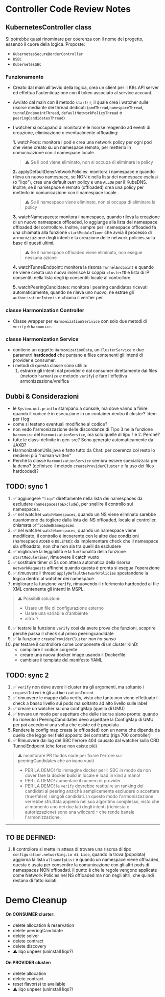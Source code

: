 # Controller Code Review Notes
## KubernetesController class
Si potrebbe quasi rinominare per coerenza con il nome del progetto, essendo il cuore della logica. Proposte:
- `KubernetesSecureBorderController`
- `KSBC`
- `KubernetesSBC`

### Funzionamento
- Creato dal main all'avvio della logica, crea un client per il K8s API server ed effettua l'autenticazione con il token associato al service account.
- Avviato dal main con il metodo `start()`, il quale crea i watcher sulle risorse mediante dei thread dedicati (`podThread`,`namespaceThread`, `tunnelEndpoointThread`, `defaultNetworkPolicyThread` e `peeringCandidatesThread`)
- I watcher si occupano di monitorare le risorse reagendo ad eventi di creazione, eliminazione o eventualmente offloading:
    
    **1.** watchPods: monitora i pod e crea una network policy per ogni pod che viene creato su un namespace remoto, per metterlo in comunicazione con il namespace locale.
    >   ⚠️ Se il pod viene eliminato, non si occupa di eliminare la policy

    **2.** applyDefaultDenyNetworkPolicies: monitora i namespace e quando rileva un nuovo namespace, se NON è nella lista dei namespace esclusi (o "liqo"), crea una default `DENY` policy e una `ALLOW` per il KubeDNS. Inoltre, se il namespace è remoto (offloaded) crea una policy per metterlo in comunicazione con il namespace locale.
                
    >   ⚠️ Se il namespace viene eliminato, non si occupa di eliminare la policy

    **3.** watchNamespaces: monitora i namespace, quando rileva la creazione di un nuovo namespace offloaded, lo aggiunge alla lista dei namespace offloaded del controllore. Inoltre, sempre per i namespace offloaded fa una chiamata alla funzione `startModuleTimer` che avvia il processo di armonizzazione degli intenti e la creazione delle network policies sulla base di questi ultimi.
                
    >   ⚠️ Se il namespace offloaded viene eliminato, non esegue nessuna azione

    **4.** watchTunnelEndpoint: monitora la risorsa `TunnelEndpoint` e quando ne viene creata una nuova inserisce la coppia `clusterID` e lista di IP consentiti nella lista degli ip consentiti locale al controllore. 

    **5.** watchPeeringCandidates: monitora i peering candidates ricevuti automaticamente, quando ne rileva uno nuovo, ne estrae gli `authorizationIntents` e chiama il verifier per 

### classe Harmonization Controller 
- Classe wrapper per `HarmonizationSerivice` con solo due metodi di `verify` e `harmonize`.

### classe Harmonization Service
- contiene un oggetto `HarmonizationData`, un `ClusterService` e due parametri **hardcoded** che puntano a files contenenti gli intenti di provider e consumer.
- i metodi di questa classe sono utili a:
    1. estrarre gli intenti dal provider e dal consumer direttamente dai files (metodo `harmonize` e metodo `verify`) e fare l'effettiva armonizzazione/vreifica

## Dubbi & Considerazioni
- le `System.out.println` stampano a console, ma dove vanno a finire quando il codice è in esecuzione in un container dentro il cluster? Idem per i log
- come si testano eventuali modifiche al codice?
- non vedo l'armonizzazione delle discordanze di Tipo 3 nella funzione `harmonize` del `HarmonizationService`, ma solo quelle di tipo 1 e 2. Perché?
- tutte le classi definite in gen-src? Sono generate automaticamente da JAXB?
- HarmonizationUtils.java è fatto tutto da Chat: per coerenza col resto lo renderei più "human written"
- Perchè la classe `HarmonizationService` sembra essere specializzata per la demo? (definisce il metodo `createProviderCluster` e fa uso dei files hardcoded)?

## TODO: sync 1
1. ✅ aggiungere `"liqo"` direttamente nella lista dei namespaces da escludere (`namespacesToExclude`), per snellire il controllo sui namespaces.
2. ✅ nel watcher `watchNamespaces`, quando un NS viene eliminato sarebbe quantomeno da togliere dalla lista dei NS offloaded, locale al controller, chiamata `offloadedNamespaces`
3. ✅ nel watcher `watchNamespaces`, quando un namespace viene modificato, il controllo è incoerente con le altre due condizioni (namespace `ADDED` e `DELETED`): da implementare check che il namespace sia offloadato, non che non sia tra quelli da escludere
4. ✅ migliorare la leggibilità e la funzionalità della funzione `startModuleTimer`, rimuovere il catch vuoto
5. ✅ sostituire timer di 5s con attesa automatica della risorsa `networkRequests` affinchè quando questa è pronta si esegua l'operazione
6. ✅ rimuovere il thread `applyDefaultNetworkPolicies` spostandone la logica dentro al watcher dei namespace
7. migliorare la funzione `verify`, rimuovendo il riferimento hardcoded al file XML contenente gli intenti in MSPL.
>   ⚠️ Possibili soluzioni:
>    - Usare un file di configurazione esterno
>    - Usare una variabile d'ambiente
>    - altro..?
8. ✅ testare la funzione `verify` così da avere prova che funzioni, scoprire perchè passa il check sul primo peeringcandidate
9. ✅ la funzione `createProviderCluster` *non ha senso* 
10. per testare il controllore come componente di un cluster KinD: 
    - compilare il codice sorgente
    - creare una nuova docker image usando il Dockerfile
    - cambiare il template del manifesto YAML

## TODO: sync 2
 
1. ✅ `verify` non deve avere il cluster tra gli argomenti, ma soltanto i `requestIntent` e gli `authorizationIntent`
2. ✅ rimuovere le mappe dalla verify, visto che tanto non viene effettuato il check a basso livello sui pods ma soltanto ad alto livello sulle label
3. ✅ creare un watcher su una configMap (quella di UMU)
4. ✅ trovare un modo per aspettare che delle risorse siano pronte: quando ho ricevuto i PeeringCandidates devo aspettare la ConfigMap di UMU per poi accedervi una volta che esiste ed è popolata
5. Rendere la config map creata (e offloaded) con un nome che dipenda da quello che leggo nel field apposito del contratto (riga 700 controller)
6. ✅ Rimuovere dai log del SBC l'errore 404 causato dal watcher sulla CRD TunnelEndpoint (che forse non esiste più)

> ⚠️ monitorare PR fluidos node per fixare l'errore sui peeringCandidates che arrivano vuoti
>   - PER LA DEMO! fix immagine docker per il SBC in modo da non dover fare la docker build in locale e load in kind a mano!
>   - PER LA DEMO! aumentare il numero di provider
>   - PER LA DEMO! la `verify` dovrebbe restituire un ranking dei candidati al peering anzichè semplicemente escludere o accettare (true/false) i singoli candidati. In questo modo l'armonizzazione verrebbe sfruttata appieno nel suo algoritmo complesso, visto che al momento uno dei due lati degli intenti (richiesta o autorizzazione) sono una wildcard `*` che rende banale l'armonizzazione.
---
## TO BE DEFINED:
1. Il controllore si mette in attesa di trovare una risorsa di tipo `configuration.networking.io di Liqo`, quando la trova (popolata) aggiorna la lista `allowedIpList` e quando un namespace viene offloaded, questa è usata per consentire la comunicazione con gli altri pods di namespaces NON offloadati. Il punto è che le regole vengono applicate come Network Policies nel NS offloaded ma non negli altri, che quindi restano di fatto isolati. 

# Demo Cleanup
#### On CONSUMER cluster:
- delete allocation & reservation
- delete peeringCandidate
- delete solver 
- delete contract
- delete discovery 
- ⚠️ liqo unpeer (uninstall liqo?)

#### On PROVIDER cluster: 
- delete allocation
- delete contract
- reset flavor(s) to available
- ⚠️ liqo unpeer (uninstall liqo?)